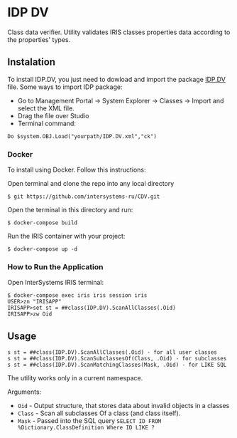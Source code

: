 # IDP DV
Class data verifier. Utility validates IRIS classes properties data according to the properties' types.

## Instalation

To install IDP.DV, you just need to dowload and import the package [IDP.DV](https://github.com/intersystems-ru/CDV/releases) file.
Some ways to import IDP package:
- Go to Management Portal -> System Explorer -> Classes -> Import and select the XML file.
- Drag the file over Studio
- Terminal command:

```
Do $system.OBJ.Load("yourpath/IDP.DV.xml","ck")
```

### Docker ###

To install using Docker. Follow this instructions:

Open terminal and clone the repo into any local directory

```
$ git https://github.com/intersystems-ru/CDV.git
```

Open the terminal in this directory and run:

```
$ docker-compose build
```

Run the IRIS container with your project:
```
$ docker-compose up -d
```

### How to Run the Application
Open InterSystems IRIS terminal:

```
$ docker-compose exec iris iris session iris
USER>zn "IRISAPP"
IRISAPP>set st = ##class(IDP.DV).ScanAllClasses(.Oid)
IRISAPP>zw Oid
```

## Usage 

    s st = ##class(IDP.DV).ScanAllClasses(.Oid) - for all user classes
    s st = ##class(IDP.DV).ScanSubclassesOf(Class, .Oid) - for subclasses
    s st = ##class(IDP.DV).ScanMatchingClasses(Mask, .Oid) - for LIKE SQL
    
The utility works only in a current namespace.

Arguments:

- `Oid` - Output structure, that stores data about invalid objects in a classes
- `Class` - Scan all subclasses Of a class (and class itself).
- `Mask` - Passed into the SQL query `SELECT ID FROM %Dictionary.ClassDefinition Where ID LIKE ?`


    
